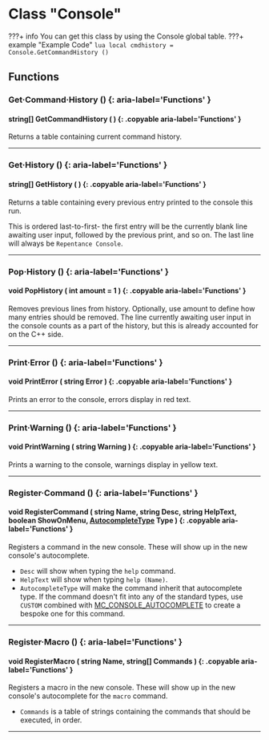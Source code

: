 # Class "Console"

???+ info
    You can get this class by using the Console global table.
    ???+ example "Example Code"
        ```lua
        local cmdhistory = Console.GetCommandHistory ()
        ```
        
        
## Functions

### Get·Command·History () {: aria-label='Functions' }
#### string[] GetCommandHistory ( ) {: .copyable aria-label='Functions' }
Returns a table containing current command history.

___
### Get·History () {: aria-label='Functions' }
#### string[] GetHistory ( ) {: .copyable aria-label='Functions' }
Returns a table containing every previous entry printed to the console this run.

This is ordered last-to-first- the first entry will be the currently blank line awaiting user input, followed by the previous print, and so on. The last line will always be `Repentance Console`.

___
### Pop·History () {: aria-label='Functions' }
#### void PopHistory ( int amount = 1 ) {: .copyable aria-label='Functions' }
Removes previous lines from history. Optionally, use amount to define how many entries should be removed. The line currently awaiting user input in the console counts as a part of the history, but this is already accounted for on the C++ side.

___
### Print·Error () {: aria-label='Functions' }
#### void PrintError ( string Error ) {: .copyable aria-label='Functions' }
Prints an error to the console, errors display in red text.

___
### Print·Warning () {: aria-label='Functions' }
#### void PrintWarning ( string Warning ) {: .copyable aria-label='Functions' }
Prints a warning to the console, warnings display in yellow text.

___
### Register·Command () {: aria-label='Functions' }
#### void RegisterCommand ( string Name, string Desc, string HelpText, boolean ShowOnMenu, [AutocompleteType](enums/AutocompleteType.md) Type ) {: .copyable aria-label='Functions' }
Registers a command in the new console. These will show up in the new console's autocomplete.

* `Desc` will show when typing the `help` command.
* `HelpText` will show when typing `help (Name)`.
* `AutocompleteType` will make the command inherit that autocomplete type. If the command doesn't fit into any of the standard types, use `CUSTOM` combined with [MC_CONSOLE_AUTOCOMPLETE](enums/ModCallbacks.md#mc_console_autocomplete) to create a bespoke one for this command.

___
### Register·Macro () {: aria-label='Functions' }
#### void RegisterMacro ( string Name, string[] Commands ) {: .copyable aria-label='Functions' }
Registers a macro in the new console. These will show up in the new console's autocomplete for the `macro` command.

* `Commands` is a table of strings containing the commands that should be executed, in order.

___
